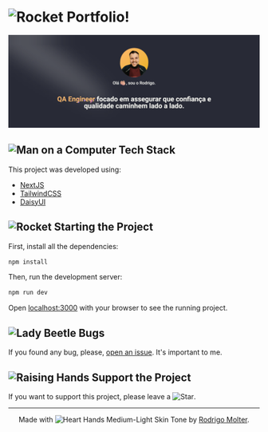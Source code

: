 # <img src="https://raw.githubusercontent.com/Tarikul-Islam-Anik/Animated-Fluent-Emojis/master/Emojis/Travel%20and%20places/Rocket.png" alt="Rocket" width="25" height="25" /> Portfolio!

![Banner Portfilio](public/banner.png)

## <img src="https://raw.githubusercontent.com/Tarikul-Islam-Anik/Animated-Fluent-Emojis/master/Emojis/People%20with%20professions/Man%20Technologist%20Light%20Skin%20Tone.png" alt="Man on a Computer" width="25" height="25" /> Tech Stack

This project was developed using:

- [NextJS](https://nextjs.org/)
- [TailwindCSS](https://tailwindcss.com/)
- [DaisyUI](https://daisyui.com/)

## <img src="https://raw.githubusercontent.com/Tarikul-Islam-Anik/Animated-Fluent-Emojis/master/Emojis/Travel%20and%20places/Rocket.png" alt="Rocket" width="25" height="25" /> Starting the Project

First, install all the dependencies:

```bash
npm install
```

Then, run the development server:

```bash
npm run dev
```

Open [localhost:3000](http://localhost:3000) with your browser to see the running project.

## <img src="https://raw.githubusercontent.com/Tarikul-Islam-Anik/Animated-Fluent-Emojis/master/Emojis/Animals/Lady%20Beetle.png" alt="Lady Beetle" width="25" height="25" /> Bugs

If you found any bug, please, [open an issue](https://github.com/rodrigomolter/portfolio/issues/new). It's important to me.

## <img src="https://raw.githubusercontent.com/Tarikul-Islam-Anik/Animated-Fluent-Emojis/master/Emojis/Hand%20gestures/Raising%20Hands%20Medium-Light%20Skin%20Tone.png" alt="Raising Hands" width="25" height="25" /> Support the Project

If you want to support this project, please leave a <img src="https://raw.githubusercontent.com/Tarikul-Islam-Anik/Animated-Fluent-Emojis/master/Emojis/Travel%20and%20places/Star.png" alt="Star" width="25" height="25" />.

<footer>
  <hr>
  <p align="center">
    Made with <img src="https://raw.githubusercontent.com/Tarikul-Islam-Anik/Animated-Fluent-Emojis/master/Emojis/Hand%20gestures/Heart%20Hands%20Medium-Light%20Skin%20Tone.png" alt="Heart Hands Medium-Light Skin Tone" width="25" height="25" /> by <a href="https://www.linkedin.com/in/rodrigo-molter/">Rodrigo Molter</a>.
  </p>
</footer>
